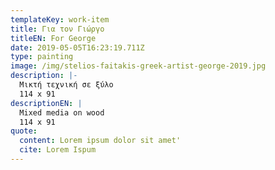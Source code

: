 ```yaml
---
templateKey: work-item
title: Για τον Γιώργο
titleEN: For George
date: 2019-05-05T16:23:19.711Z
type: painting
image: /img/stelios-faitakis-greek-artist-george-2019.jpg
description: |-
  Μικτή τεχνική σε ξύλο
  114 x 91 
descriptionEN: |
  Mixed media on wood
  114 x 91
quote:
  content: Lorem ipsum dolor sit amet'
  cite: Lorem Ispum
---
```

